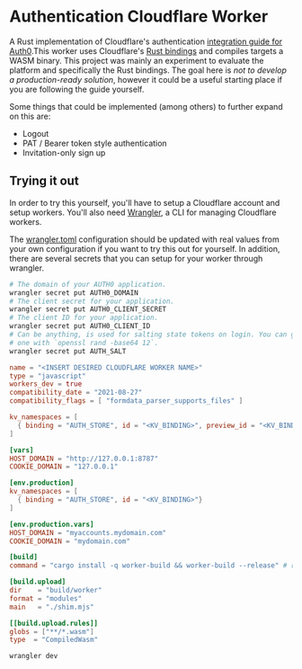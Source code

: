 # Authentication Cloudflare Worker

A Rust implementation of Cloudflare's authentication [integration guide for
Auth0][Integration Guide].This worker uses Cloudflare's [Rust bindings](
https://github.com/cloudflare/workers-rs) and compiles targets a WASM binary.
This project was mainly an experiment to evaluate the platform and specifically
the Rust bindings. The goal here is _not to develop a production-ready
solution_, however it could be a useful starting place if you are following the
guide yourself.

Some things that could be implemented (among others) to further expand on this are:

  * Logout
  * PAT / Bearer token style authentication
  * Invitation-only sign up

## Trying it out

In order to try this yourself, you'll have to setup a Cloudflare account and
setup workers. You'll also need [Wrangler][], a CLI for managing Cloudflare
workers.

The [wrangler.toml](wrangler.toml) configuration should be updated with real
values from your own configuration if you want to try this out for yourself. In
addition, there are several secrets that you can setup for your worker through
wrangler.

```bash
# The domain of your AUTH0 application.
wrangler secret put AUTH0_DOMAIN
# The client secret for your application.
wrangler secret put AUTH0_CLIENT_SECRET
# The client ID for your application.
wrangler secret put AUTH0_CLIENT_ID
# Can be anything, is used for salting state tokens on login. You can generate
# one with `openssl rand -base64 12`.
wrangler secret put AUTH_SALT
```

```toml
name = "<INSERT DESIRED CLOUDFLARE WORKER NAME>"
type = "javascript"
workers_dev = true
compatibility_date = "2021-08-27"
compatibility_flags = [ "formdata_parser_supports_files" ]

kv_namespaces = [
  { binding = "AUTH_STORE", id = "<KV_BINDING>", preview_id = "<KV_BINDING>"}
]

[vars]
HOST_DOMAIN = "http://127.0.0.1:8787"
COOKIE_DOMAIN = "127.0.0.1"

[env.production]
kv_namespaces = [
  { binding = "AUTH_STORE", id = "<KV_BINDING>"}
]

[env.production.vars]
HOST_DOMAIN = "myaccounts.mydomain.com"
COOKIE_DOMAIN = "mydomain.com"

[build]
command = "cargo install -q worker-build && worker-build --release" # required

[build.upload]
dir    = "build/worker"
format = "modules"
main   = "./shim.mjs"

[[build.upload.rules]]
globs = ["**/*.wasm"]
type  = "CompiledWasm"
```

```sh
wrangler dev
```

<!-- FOOTER LINKS -->
[Integration Guide]: https://developers.cloudflare.com/workers/tutorials/authorize-users-with-auth0
[Wrangler]: https://developers.cloudflare.com/workers/cli-wrangler/install-update
